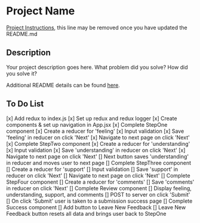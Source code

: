 # Project Name

[Project Instructions](./INSTRUCTIONS.md), this line may be removed once you have updated the README.md

## Description

Your project description goes here. What problem did you solve? How did you solve it?

Additional README details can be found [here](https://github.com/PrimeAcademy/readme-template/blob/master/README.md).


## To Do List

[x] Add redux to index.js
[x] Set up redux and redux logger
[x] Create components & set up navigation in App.jsx
[x] Complete StepOne component
    [x] Create a reducer for 'feeling'
    [x] Input validation
    [x] Save 'feeling' in reducer on click 'Next'
    [x] Navigate to next page on click 'Next'
[x] Complete StepTwo component
    [x] Create a reducer for 'understanding'
    [x] Input validation
    [x] Save 'understanding' in reducer on click 'Next'
    [x] Navigate to next page on click 'Next'
    [] Next button saves 'understanding' in reducer and moves user to next page
[] Complete StepThree component
    [] Create a reducer for 'support'
    [] Input validation
    [] Save 'support' in reducer on click 'Next'
    [] Navigate to next page on click 'Next'
[] Complete StepFour component
    [] Create a reducer for 'comments'
    [] Save 'comments' in reducer on click 'Next'
[] Complete Review component
    [] Display feeling, understanding, support, and comments
    [] POST to server on click 'Submit'
    [] On click 'Submit' user is taken to a submission success page
[] Complete Success component
    [] Add button to Leave New Feedback
    [] Leave New Feedback button resets all data and brings user back to StepOne